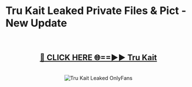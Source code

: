# Tru Kait Leaked Private Files & Pict - New Update
<br>
<div align="center">
<h2><a href="https://mediafilles.blogspot.com/?title=Tru_Kait" rel="nofollow">🔴 CLICK HERE 🌐==►► Tru Kait</a></h2>
<br>
<a href="https://mediafilles.blogspot.com/?title=Tru_Kait" rel="nofollow" data-target="animated-image.originalLink"><img src="https://i.ibb.co.com/WyWwxjT/player-gif2.gif" alt="Tru Kait Leaked OnlyFans" style="max-width: 100%; display: inline-block;" data-target="animated-image.originalImage"></a>
</div>
<br>